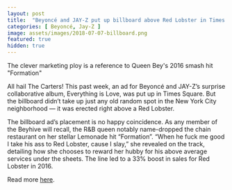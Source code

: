 ```yaml
---
layout: post
title:  "Beyoncé and JAY-Z put up billboard above Red Lobster in Times Square"
categories: [ Beyoncé, Jay-Z ]
image: assets/images/2018-07-07-billboard.png
featured: true
hidden: true
---
```

The clever marketing ploy is a reference to Queen Bey's 2016 smash hit "Formation"

All hail The Carters! This past week, an ad for Beyoncé and JAY-Z’s surprise collaborative album, Everything is Love, was put up in Times Square. But the billboard didn’t take up just any old random spot in the New York City neighborhood — it was erected right above a Red Lobster.

The billboard ad’s placement is no happy coincidence. As any member of the Beyhive will recall, the R&B queen notably name-dropped the chain restaurant on her stellar Lemonade hit “Formation”. “When he fuck me good I take his ass to Red Lobster, cause I slay,” she revealed on the track, detailing how she chooses to reward her hubby for his above average services under the sheets. The line led to a 33% boost in sales for Red Lobster in 2016.

Read more [here](https://consequenceofsound.net/2018/07/beyonce-jayz-billboard-ad-red-lobster-nyc/).